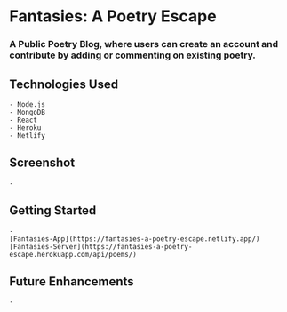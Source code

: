 # Fantasies: A Poetry Escape

### A Public Poetry Blog, where users can create an account and contribute by adding or commenting on existing poetry.

## Technologies Used
    - Node.js
    - MongoDB
    - React
    - Heroku
    - Netlify

## Screenshot
    - 

## Getting Started
    - 
    [Fantasies-App](https://fantasies-a-poetry-escape.netlify.app/)
    [Fantasies-Server](https://fantasies-a-poetry-escape.herokuapp.com/api/poems/)
    

## Future Enhancements
    -